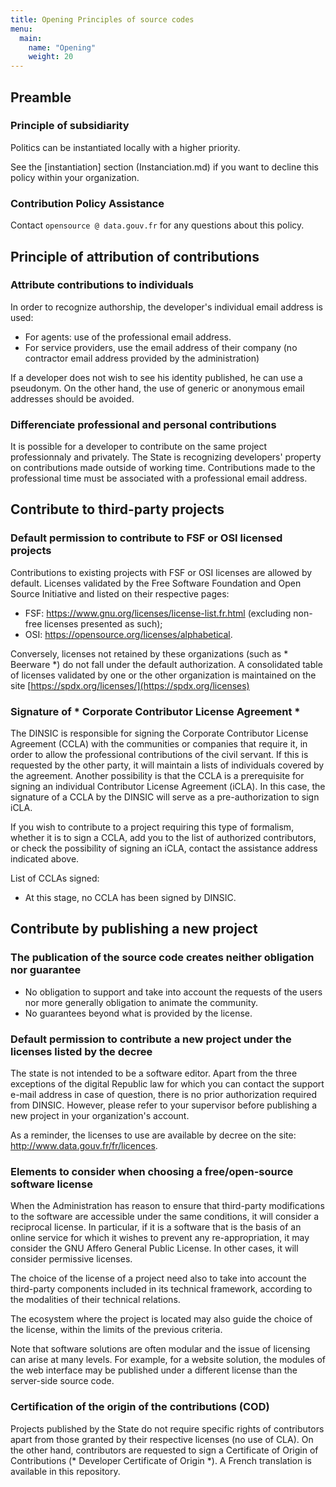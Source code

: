 ```yaml
---
title: Opening Principles of source codes
menu: 
  main:
    name: "Opening"
    weight: 20 
---
```


## Preamble

### Principle of subsidiarity

Politics can be instantiated locally with a higher priority.

See the [instantiation] section (Instanciation.md) if you want to decline this policy within your organization.

### Contribution Policy Assistance

Contact `opensource @ data.gouv.fr` for any questions about this policy.

## Principle of attribution of contributions

### Attribute contributions to individuals

In order to recognize authorship, the developer's individual email address is used:

* For agents: use of the professional email address.
* For service providers, use the email address of their company (no contractor email address provided by the administration)

If a developer does not wish to see his identity published, he can use a pseudonym.
On the other hand, the use of generic or anonymous email addresses should be avoided.
 
### Differenciate professional and personal contributions

It is possible for a developer to contribute on the same project professionnaly and privately.
The State is recognizing developers' property on contributions made outside of working time. Contributions made to the
professional time must be associated with a professional email address.

## Contribute to third-party projects

### Default permission to contribute to FSF or OSI licensed projects

Contributions to existing projects with FSF or OSI licenses are allowed by default.
Licenses validated by the Free Software Foundation and Open Source Initiative and listed on their respective pages:

* FSF: https://www.gnu.org/licenses/license-list.fr.html (excluding non-free licenses presented as such);
* OSI: https://opensource.org/licenses/alphabetical.


Conversely, licenses not retained by these organizations (such as * Beerware *) do not fall under the default authorization.
A consolidated table of licenses validated by one or the other organization is maintained on the site
[https://spdx.org/licenses/](https://spdx.org/licenses)

### Signature of * Corporate Contributor License Agreement *

The DINSIC is responsible for signing the Corporate Contributor License Agreement (CCLA) with the
communities or companies that require it, in order to allow the professional contributions of the civil servant. If this is requested by
the other party, it will maintain a lists of individuals covered by the agreement. Another possibility is that the CCLA is a prerequisite
for signing an individual Contributor License Agreement (iCLA). In this case, the signature of a CCLA by the
DINSIC will serve as a pre-authorization to sign iCLA.

If you wish to contribute to a project requiring this type of formalism, whether it is to sign a CCLA, add you to the list of authorized
contributors, or check the possibility of signing an iCLA, contact the assistance address indicated above.

List of CCLAs signed:

* At this stage, no CCLA has been signed by DINSIC.

## Contribute by publishing a new project

### The publication of the source code creates neither obligation nor guarantee

* No obligation to support and take into account the requests of the users nor more generally obligation to animate the community.
* No guarantees beyond what is provided by the license.

### Default permission to contribute a new project under the licenses listed by the decree

The state is not intended to be a software editor. Apart from the three exceptions of the digital Republic law for which you can contact the
support e-mail address in case of question, there is no prior authorization required from DINSIC. However, please refer to your supervisor
before publishing a new project in your organization's account.

As a reminder, the licenses to use are available by decree on the site: http://www.data.gouv.fr/fr/licences.

### Elements to consider when choosing a free/open-source software license

When the Administration has reason to ensure that third-party modifications to the software are accessible
under the same conditions, it will consider a reciprocal license. In particular, if it is a software that is the basis of an online service
for which it wishes to prevent any re-appropriation, it may consider the GNU Affero General Public License. In other cases, it will
consider permissive licenses.

The choice of the license of a project need also to take into account the third-party components included in its
technical framework, according to the modalities of their technical relations.

The ecosystem where the project is located may also guide the choice of the license, within the limits of the previous
criteria.

Note that software solutions are often modular and the issue of licensing can arise at many levels. For example, for a website solution,
the modules of the web interface may be published under a different license than the server-side source code.

### Certification of the origin of the contributions (COD)

Projects published by the State do not require specific rights of contributors apart from those granted by their respective licenses
(no use of CLA). On the other hand, contributors are requested to sign a Certificate of Origin of Contributions (* Developer Certificate
of Origin *). A French translation is available in this repository.
